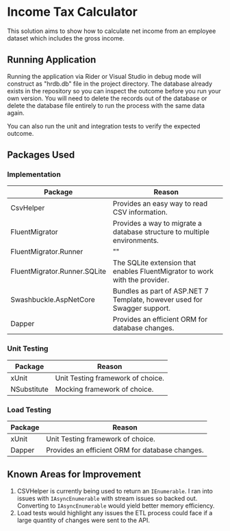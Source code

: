# Income Tax Calculator

This solution aims to show how to calculate net income from an employee dataset which includes the gross income.

## Running Application

Running the application via Rider or Visual Studio in debug mode will construct as "hrdb.db" file in the project directory.
The database already exists in the repository so you can inspect the outcome before you run your own version.
You will need to delete the records out of the database or delete the database file entirely to run the process with the
same data again.

You can also run the unit and integration tests to verify the expected outcome.

## Packages Used

### Implementation

| Package                      | Reason                                                                      |
|------------------------------|-----------------------------------------------------------------------------|
| CsvHelper                    | Provides an easy way to read CSV information.                               |
| FluentMigrator               | Provides a way to migrate a database structure to multiple environments.    |
| FluentMigrator.Runner        | ""                                                                          |
| FluentMigrator.Runner.SQLite | The SQLite extension that enables FluentMigrator to work with the provider. |
| Swashbuckle.AspNetCore       | Bundles as part of ASP.NET 7 Template, however used for Swagger support.    |
| Dapper                       | Provides an efficient ORM for database changes.                             |

### Unit Testing

| Package     | Reason                            |
|-------------|-----------------------------------|
| xUnit       | Unit Testing framework of choice. |
| NSubstitute | Mocking framework of choice.      |

### Load Testing

| Package | Reason                                          |
|---------|-------------------------------------------------|
| xUnit   | Unit Testing framework of choice.               |
| Dapper  | Provides an efficient ORM for database changes. |

## Known Areas for Improvement

1. CSVHelper is currently being used to return an `IEnumerable`. I ran into issues with `IAsyncEnumerable` with stream
   issues so backed out. Converting to `IAsyncEnumerable` would yield better memory efficiency.
2. Load tests would highlight any issues the ETL process could face if a large quantity of changes were sent to the API.